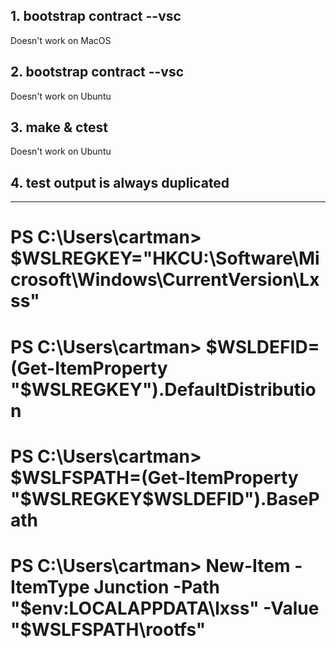 
## 1. bootstrap contract --vsc
Doesn't work on MacOS

## 2. bootstrap contract --vsc
Doesn't work on Ubuntu

## 3. make & ctest
Doesn't work on Ubuntu

## 4. test output is always duplicated


---

# PS C:\Users\cartman> $WSLREGKEY="HKCU:\Software\Microsoft\Windows\CurrentVersion\Lxss"
# PS C:\Users\cartman> $WSLDEFID=(Get-ItemProperty "$WSLREGKEY").DefaultDistribution
# PS C:\Users\cartman> $WSLFSPATH=(Get-ItemProperty "$WSLREGKEY\$WSLDEFID").BasePath
# PS C:\Users\cartman> New-Item -ItemType Junction -Path "$env:LOCALAPPDATA\lxss" -Value "$WSLFSPATH\rootfs"
